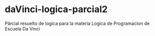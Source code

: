 # daVinci-logica-parcial2
Pärcial resuelto de logica para la materia Logica de Programacion de Escuela Da Vinci
